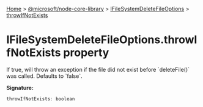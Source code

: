 [Home](./index) &gt; [@microsoft/node-core-library](./node-core-library.md) &gt; [IFileSystemDeleteFileOptions](./node-core-library.ifilesystemdeletefileoptions.md) &gt; [throwIfNotExists](./node-core-library.ifilesystemdeletefileoptions.throwifnotexists.md)

# IFileSystemDeleteFileOptions.throwIfNotExists property

If true, will throw an exception if the file did not exist before \`deleteFile()\` was called. Defaults to \`false\`.

**Signature:**
```javascript
throwIfNotExists: boolean
```
